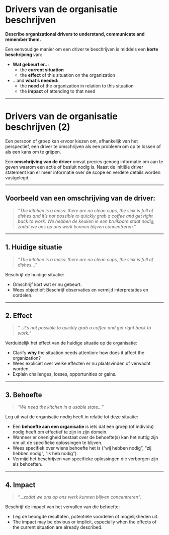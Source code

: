 # Drivers van de organisatie beschrijven

**Describe organizational drivers to understand, communicate and remember them.**

Een eenvoudige manier om een driver te beschrijven is middels een **korte beschrijving** van:

- **Wat gebeurt er..:** 
    - the **current situation**
    - the **effect** of this situation on the organization
- ...and **what’s needed:** 
    - the **need** of the organization in relation to this situation
    - the **impact** of attending to that need

* * *

# Drivers van de organisatie beschrijven (2)

Een persoon of groep kan ervoor kiezen om, afhankelijk van het perspectief, een driver te omschrijven als een probleem om op te lossen of als een kans om te grijpen.

Een **omschrijving van de driver** omvat precies genoeg informatie om aan te geven waarom een actie of besluit nodig is. Naast de initiële driver statement kan er meer informatie over de scope en verdere details worden vastgelegd.

* * *

## Voorbeeld van een omschrijving van de driver:

> *“The kitchen is a mess: there are no clean cups, the sink is full of dishes and it’s not possible to quickly grab a coffee and get right back to work. We hebben de keuken in een bruikbare staat nodig, zodat we ons op ons werk kunnen blijven concentreren.”*

* * *

## 1. Huidige situatie

> *“The kitchen is a mess: there are no clean cups, the sink is full of dishes...”*

Beschrijf de huidige situatie:

- Omschrijf kort wat er nu gebeurt.
- Wees objectief: Beschrijf observaties en vermijd interpretaties en oordelen.

* * *

## 2. Effect

> *“...it’s not possible to quickly grab a coffee and get right back to work.”*

Verduidelijk het effect van de huidige situatie op de organisatie:

- Clarify **why** the situation needs attention: how does it affect the organization? 
- Wees expliciet over welke effecten er nu plaatsvinden of verwacht worden. 
- Explain challenges, losses, opportunities or gains. 

* * *

## 3. Behoefte

> *“We need the kitchen in a usable state...”*

Leg uit wat de organisatie nodig heeft in relatie tot deze situatie:

- Een **behoefte aan een organisatie** is iets dat een groep (of individu) nodig heeft om effectief te zijn in zijn domein. 
- Wanneer er onenigheid bestaat over de behoefte(s) kan het nuttig zijn om uit de specifieke oplossingen te blijven.
- Wees specifiek over wiens behoefte het is (“wij hebben nodig”, “zij hebben nodig”, “Ik heb nodig”).
- Vermijd het beschrijven van specifieke oplossingen die verborgen zijn als behoeften.

* * *

## 4. Impact

> *“...zodat we ons op ons werk kunnen blijven concentreren”.*

Beschrijf de impact van het vervullen van die behoefte:

- Leg de beoogde resultaten, potentiële voordelen of mogelijkheden uit.
- The impact may be obvious or implicit, especially when the effects of the current situation are already described.
